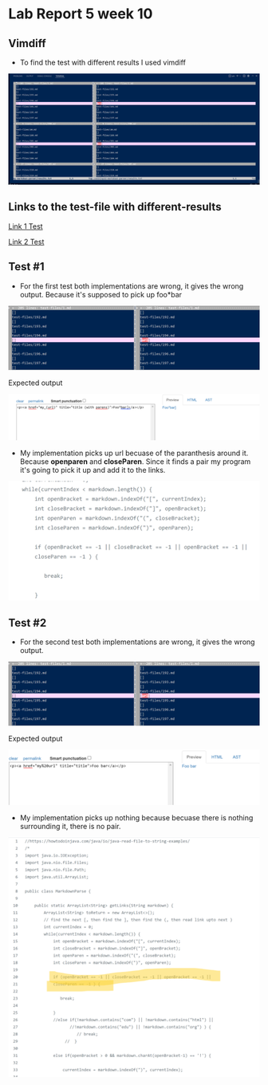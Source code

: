 # Lab Report 5 week 10
## Vimdiff
- To find the test with different results I used vimdiff

![Screenshot 4](Screenshot%20(626).png)

## Links to the test-file with different-results

[Link 1 Test](https://github.com/nidhidhamnani/markdown-parser/blob/main/test-files/194.html.test)



[Link 2 Test](https://github.com/nidhidhamnani/markdown-parser/blob/main/test-files/195.html.test)

## Test #1
- For the first test both implementations are wrong, it gives the wrong output. Because it's supposed to pick up foo*bar

![Screenshot 4](Screenshot%20(628).png)

Expected output

![Screenshot 4](Screenshot%20(631).png)

- My implementation picks up url becuase of the paranthesis around it. Because  **openparen** and **closeParen**. Since it finds a pair my program it's going to pick it up and add it to the links.

![Screenshot 4](Screenshot%20(632).png)

## Test #2
- For the second test both implementations are wrong, it gives the wrong output.

![Screenshot 4](Screenshot%20(628).png)

Expected output

![Screenshot 4](Screenshot%20(633).png)

- My implementation picks up nothing because becuase there is nothing surrounding it, there is no pair. 

![Screenshot](Screenshot%20(634).png)













